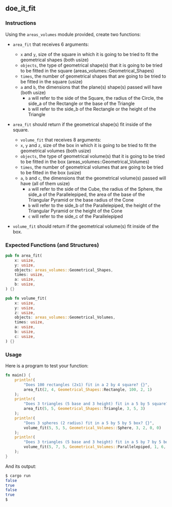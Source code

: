 ## doe_it_fit

### Instructions

Using the `areas_volumes` module provided, create two functions:

- `area_fit` that receives 6 arguments:
  - `x` and `y`, size of the square in which it is going to be tried to fit the geometrical shapes (both usize)
  - `objects`, the type of geometrical shape(s) that it is going to be tried to be fitted in the square (areas_volumes::Geometrical_Shapes)
  - `times`, the number of geometrical shapes that are going to be tried to be fitted in the square (usize)
  - `a` and `b`, the dimensions that the plane(s) shape(s) passed will have (both usize)
    - `a` will refer to the side of the Square, the radius of the Circle, the side_a of the Rectangle or the base of the Triangle
    - `b` will refer to the side_b of the Rectangle or the height of the Triangle
- `area_fit` should return if the geometrical shape(s) fit inside of the square.

  - `volume_fit` that receives 8 arguments:
  - `x`, `y` and `z`, size of the box in which it is going to be tried to fit the geometrical volumes (both usize)
  - `objects`, the type of geometrical volume(s) that it is going to be tried to be fitted in the box (areas_volumes::Geometrical_Volumes)
  - `times`, the number of geometrical volumes that are going to be tried to be fitted in the box (usize)
  - `a`, `b` and `c`, the dimensions that the geometrical volume(s) passed will have (all of them usize)
    - `a` will refer to the side of the Cube, the radius of the Sphere, the side_a of the Parallelepiped, the area of the base of the Triangular Pyramid or the base radius of the Cone
    - `b` will refer to the side_b of the Parallelepiped, the height of the Triangular Pyramid or the height of the Cone
    - `c` will refer to the side_c of the Parallelepiped

- `volume_fit` should return if the geometrical volume(s) fit inside of the box.

### Expected Functions (and Structures)

```rs
pub fn area_fit(
    x: usize,
    y: usize,
    objects: areas_volumes::Geometrical_Shapes,
    times: usize,
    a: usize,
    b: usize,
) {}

pub fn volume_fit(
    x: usize,
    y: usize,
    z: usize,
    objects: areas_volumes::Geometrical_Volumes,
    times: usize,
    a: usize,
    b: usize,
    c: usize,
) {}
```

### Usage

Here is a program to test your function:

```rust
fn main() {
    println!(
        "Does 100 rectangles (2x1) fit in a 2 by 4 square? {}",
        area_fit(2, 4, Geometrical_Shapes::Rectangle, 100, 2, 1)
    );
    println!(
        "Does 3 triangles (5 base and 3 height) fit in a 5 by 5 square? {}",
        area_fit(5, 5, Geometrical_Shapes::Triangle, 3, 5, 3)
    );
    println!(
        "Does 3 spheres (2 radius) fit in a 5 by 5 by 5 box? {}",
        volume_fit(5, 5, 5, Geometrical_Volumes::Sphere, 3, 2, 0, 0)
    );
    println!(
        "Does 3 triangles (5 base and 3 height) fit in a 5 by 7 by 5 box? {}",
        volume_fit(5, 7, 5, Geometrical_Volumes::Parallelepiped, 1, 6, 7, 4)
    );
}
```

And its output:

```sh
$ cargo run
false
true
false
true
$
```
